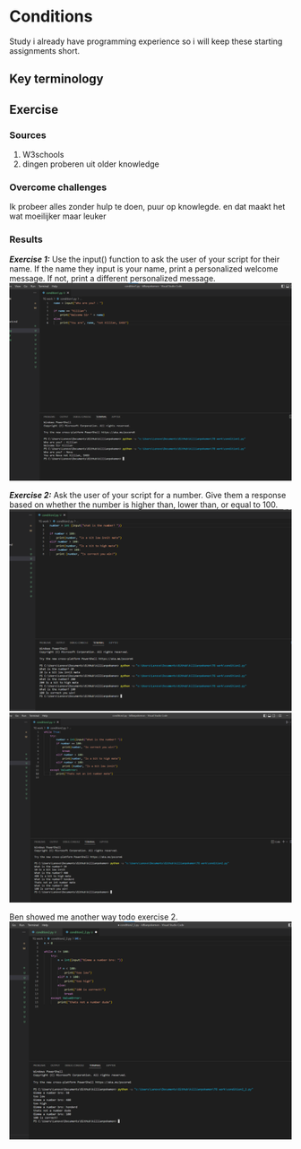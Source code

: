 # Conditions
Study
i already have programming experience so i will keep these starting assignments short.

## Key terminology




## Exercise
### Sources
1. W3schools
2. dingen proberen uit older knowledge

### Overcome challenges
Ik probeer alles zonder hulp te doen, puur op knowlegde. en dat maakt het wat moeilijker maar leuker

### Results

***Exercise 1:*** Use the input() function to ask the user of your script for their name. If the name they input is your name, print a personalized welcome message. If not, print a different personalized message.
![SS](/00_includes/python%20pics%205%2C6%2C7%2C8/condition1.png)

***Exercise 2:*** Ask the user of your script for a number. Give them a response based on whether the number is higher than, lower than, or equal to 100.
![SS](/00_includes/python%20pics%205%2C6%2C7%2C8/condition2.png)
![SS](/00_includes/python%20pics%205%2C6%2C7%2C8/condition3.png)

Ben showed me another way todo exercise 2.
![SS](/00_includes/python%20pics%205%2C6%2C7%2C8/condition4.png)

